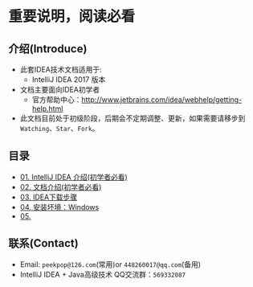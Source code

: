 # 重要说明，阅读必看 

## 介绍(Introduce)  
- 此套IDEA技术文档适用于: 
    - IntelliJ IDEA 2017 版本  
- 文档主要面向IDEA初学者
    - 官方帮助中心：<http://www.jetbrains.com/idea/webhelp/getting-help.html>  
- 此文档目前处于初级阶段，后期会不定期调整、更新，如果需要请移步到`Watching`、`Star`、`Fork`。

## 目录

- [01. IntelliJ IDEA 介绍(初学者必看)](introduce.md)  
- [02. 文档介绍(初学者必看)]()  
- [03. IDEA下载步骤](download.md) 
- [04. 安装坏境：Windows](windows-install.md)  
- [05. ]()  

## 联系(Contact)

- Email: `peekpop@126.com`(常用)or `448260017@qq.com`(备用)  
- IntelliJ IDEA + Java高级技术 QQ交流群：`569332087` 